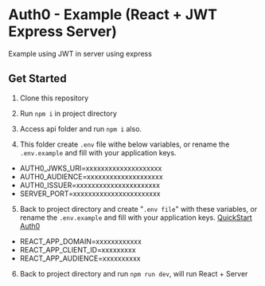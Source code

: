 # Auth0 - Example (React + JWT Express Server)

Example using JWT in server using express

## Get Started

1. Clone this repository

2. Run `npm i` in project directory 

3. Access api folder and run `npm i` also.

4. This folder create `.env` file withe below variables, or rename the `.env.example` and fill with your application keys.
  - AUTH0_JWKS_URI=xxxxxxxxxxxxxxxxxxxx
  - AUTH0_AUDIENCE=xxxxxxxxxxxxxxxxxxxx
  - AUTH0_ISSUER=xxxxxxxxxxxxxxxxxxxxxx
  - SERVER_PORT=xxxxxxxxxxxxxxxxxxxxxxx

5. Back to project directory and create "`.env file`" with these variables, or rename the `.env.example` and fill with your application keys.
   [QuickStart Auth0](https://auth0.com/docs/quickstart/spa/react/01-login)

  - REACT_APP_DOMAIN=xxxxxxxxxxxx
  - REACT_APP_CLIENT_ID=xxxxxxxxx
  - REACT_APP_AUDIENCE=xxxxxxxxxx

6. Back to project directory and run `npm run dev`, will run React + Server
